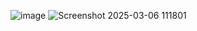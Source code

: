 ![image](https://github.com/user-attachments/assets/039ebc0a-0356-4caf-a121-6262eb17b1fb)
![Screenshot 2025-03-06 111801](https://github.com/user-attachments/assets/117e4ee4-772b-4718-aa21-17849778c36f)

